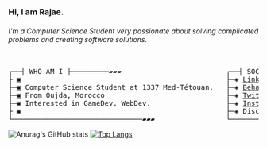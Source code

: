 
### Hi, I am Rajae.
###### I'm a Computer Science Student very passionate about solving complicated problems and creating software solutions.

<pre>

┌──┤ WHO AM I ├─────────▰▰▰                         ┌──┤ SOCIAL MEDIA ├─────────▰▰▰
├ ▣                                                 ├─◈ <a href="https://www.linkedin.com/in/rajae-rasezine/" rel="nofollow">LinkedIn</a>
├─▣ Computer Science Student at 1337 Med-Tétouan.   ├─◈ <a href="https://www.behance.net/rasezinerajae" rel="nofollow">Behance</a>
├─▣ From Oujda, Morocco                             ├─◈ <a href="https://twitter.com/RasezineR" rel="nofollow">Twitter</a>
├─▣ Interested in GameDev, WebDev.                  ├─◈ <a href="https://www.instagram.com/rajae_rasezine/" rel="nofollow">Instagram</a>
├ ▣                                                 ├─◈ Discord: rajae_rasezine#1178
└───────────────────────────────▰▰▰                 └───────────────────────────────▰▰▰
</pre>
<!--
┌──┤ 42 PROJECTS ├───────▰▰▰
│
├─◈ <a href=""></a>
│
└───────────────────────────────▰▰▰
-->
![Anurag's GitHub stats](https://github-readme-stats.vercel.app/api?username=RajaeRs&show_icons=false&theme=github_dark&count_private=true&hide=prs)
[![Top Langs](https://github-readme-stats.vercel.app/api/top-langs/?username=RajaeRs&card_width=400%&langs_count=8&theme=github_dark&layout=compact)](https://github.com/anuraghazra/github-readme-stats)
<!--
&langs_count=8&count_private=true&exclude_repo=Pool_1337_2022
[![willianrod's wakatime stats](https://github-readme-stats.vercel.app/api/wakatime?username=RajaeRs)](https://github.com/anuraghazra/github-readme-stats)
[![Top Langs](https://github-readme-stats.vercel.app/api/top-langs/?username=RajaeRs&layout=compact)](https://github.com/anuraghazra/github-readme-stats)
-->
